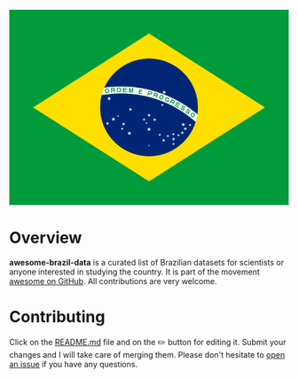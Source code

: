 <p align="center">
<img src="images/brazil-flag.png">
</p>

# Overview

**awesome-brazil-data** is a curated list of Brazilian datasets for scientists or anyone interested in studying the country. It is part of the movement [awesome on GitHub](https://github.com/sindresorhus/awesome). All contributions are very welcome.

# Contributing

Click on the [README.md](README.md) file and on the :pencil2: button for editing it. Submit your changes and I will take care of merging them. Please don't hesitate to [open an issue](https://github.com/juliohm/awesome-brazil-data/issues) if you have any questions.

